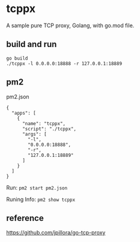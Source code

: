 # tcppx

A sample pure TCP proxy, Golang, with go.mod file.

## build and run

```
go build
./tcppx -l 0.0.0.0:18888 -r 127.0.0.1:18889
```

## pm2

pm2.json

```
{
  "apps": [
    {
      "name": "tcppx",
      "script": "./tcppx",
      "args": [
        "-l",
        "0.0.0.0:18888",
        "-r",
        "127.0.0.1:18889"
      ]
    }
  ]
}
```

Run: `pm2 start pm2.json`

Runing Info: `pm2 show tcppx`

## reference

https://github.com/jpillora/go-tcp-proxy
